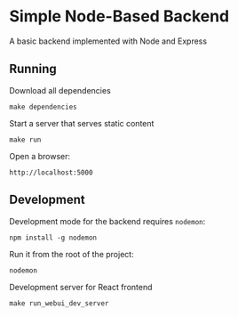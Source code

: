 # Simple Node-Based Backend
A basic backend implemented with Node and Express

## Running
Download all dependencies
```
make dependencies
```

Start a server that serves static content
```
make run
```
Open a browser:
```
http://localhost:5000
```

## Development
Development mode for the backend requires `nodemon`:
```
npm install -g nodemon
```

Run it from the root of the project:
```
nodemon
```

Development server for React frontend
```
make run_webui_dev_server
```
